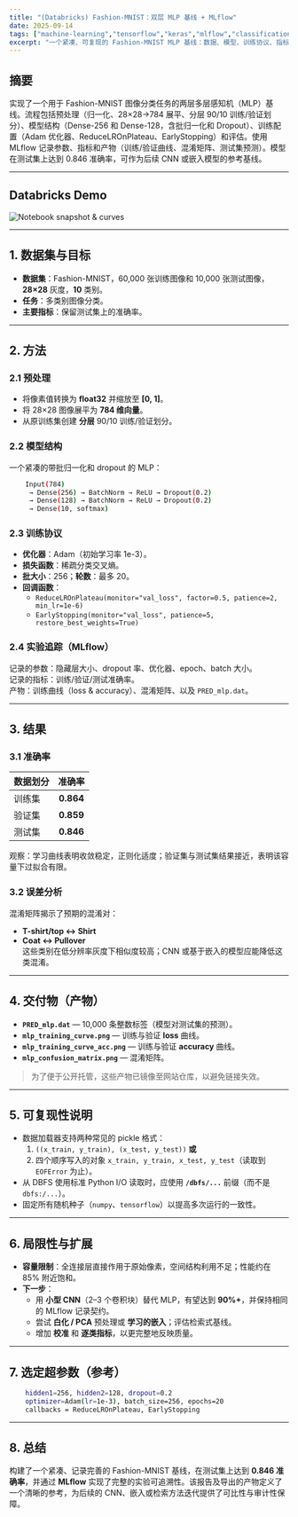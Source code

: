 ```yaml
---
title: "(Databricks) Fashion-MNIST：双层 MLP 基线 + MLflow"
date: 2025-09-14
tags: ["machine-learning","tensorflow","keras","mlflow","classification","mnist"]
excerpt: "一个紧凑、可复现的 Fashion-MNIST MLP 基线：数据、模型、训练协议、指标、误差分析与产物。"
---
```


## 摘要
实现了一个用于 Fashion-MNIST 图像分类任务的两层多层感知机（MLP）基线。流程包括预处理（归一化、28×28→784 展平、分层 90/10 训练/验证划分）、模型结构（Dense-256 和 Dense-128，含批归一化和 Dropout）、训练配置（Adam 优化器、ReduceLROnPlateau、EarlyStopping）和评估。使用 MLflow 记录参数、指标和产物（训练/验证曲线、混淆矩阵、测试集预测）。模型在测试集上达到 0.846 准确率，可作为后续 CNN 或嵌入模型的参考基线。

---

## Databricks Demo

![Notebook snapshot & curves](/images/projects/project4/1.png)

---

## 1. 数据集与目标
- **数据集**：Fashion-MNIST，60,000 张训练图像和 10,000 张测试图像，**28×28** 灰度，**10** 类别。  
- **任务**：多类别图像分类。  
- **主要指标**：保留测试集上的准确率。

---

## 2. 方法

### 2.1 预处理
- 将像素值转换为 **float32** 并缩放至 **[0, 1]**。  
- 将 28×28 图像展平为 **784 维向量**。  
- 从原训练集创建 **分层** 90/10 训练/验证划分。

### 2.2 模型结构
一个紧凑的带批归一化和 dropout 的 MLP：
```bash
    Input(784)
     → Dense(256) → BatchNorm → ReLU → Dropout(0.2)
     → Dense(128) → BatchNorm → ReLU → Dropout(0.2)
     → Dense(10, softmax)
```

### 2.3 训练协议
- **优化器**：Adam（初始学习率 1e-3）。  
- **损失函数**：稀疏分类交叉熵。  
- **批大小**：256；**轮数**：最多 20。  
- **回调函数**：  
    - `ReduceLROnPlateau(monitor="val_loss", factor=0.5, patience=2, min_lr=1e-6)`  
    - `EarlyStopping(monitor="val_loss", patience=5, restore_best_weights=True)`

### 2.4 实验追踪（MLflow）
记录的参数：隐藏层大小、dropout 率、优化器、epoch、batch 大小。  
记录的指标：训练/验证/测试准确率。  
产物：训练曲线（loss & accuracy）、混淆矩阵、以及 `PRED_mlp.dat`。

---

## 3. 结果

### 3.1 准确率
| 数据划分 | 准确率 |
|:--|:--:|
| 训练集 | **0.864** |
| 验证集 | **0.859** |
| 测试集 | **0.846** |

观察：学习曲线表明收敛稳定，正则化适度；验证集与测试集结果接近，表明该容量下过拟合有限。

### 3.2 误差分析
混淆矩阵揭示了预期的混淆对：
- **T-shirt/top ↔ Shirt**
- **Coat ↔ Pullover**  
这些类别在低分辨率灰度下相似度较高；CNN 或基于嵌入的模型应能降低这类混淆。

---

## 4. 交付物（产物）
- **`PRED_mlp.dat`** — 10,000 条整数标签（模型对测试集的预测）。  
- **`mlp_training_curve.png`** — 训练与验证 **loss** 曲线。  
- **`mlp_training_curve_acc.png`** — 训练与验证 **accuracy** 曲线。  
- **`mlp_confusion_matrix.png`** — 混淆矩阵。  

> 为了便于公开托管，这些产物已镜像至网站仓库，以避免链接失效。

---

## 5. 可复现性说明
- 数据加载器支持两种常见的 pickle 格式：  
  1) `((x_train, y_train), (x_test, y_test))` **或**  
  2) 四个顺序写入的对象 `x_train, y_train, x_test, y_test`（读取到 `EOFError` 为止）。  
- 从 DBFS 使用标准 Python I/O 读取时，应使用 **`/dbfs/...`** 前缀（而不是 `dbfs:/...`）。  
- 固定所有随机种子（`numpy`、`tensorflow`）以提高多次运行的一致性。

---

## 6. 局限性与扩展
- **容量限制**：全连接层直接作用于原始像素，空间结构利用不足；性能约在 85% 附近饱和。  
- **下一步**：  
  - 用 **小型 CNN**（2–3 个卷积块）替代 MLP，有望达到 **90%+**，并保持相同的 MLflow 记录契约。  
  - 尝试 **白化 / PCA** 预处理或 **学习的嵌入**；评估检索式基线。  
  - 增加 **校准** 和 **逐类指标**，以更完整地反映质量。

---

## 7. 选定超参数（参考）
```bash
    hidden1=256, hidden2=128, dropout=0.2
    optimizer=Adam(lr=1e-3), batch_size=256, epochs=20
    callbacks = ReduceLROnPlateau, EarlyStopping
```
---

## 8. 总结
构建了一个紧凑、记录完善的 Fashion-MNIST 基线，在测试集上达到 **0.846 准确率**，并通过 **MLflow** 实现了完整的实验可追溯性。该报告及导出的产物定义了一个清晰的参考，为后续的 CNN、嵌入或检索方法迭代提供了可比性与审计性保障。
